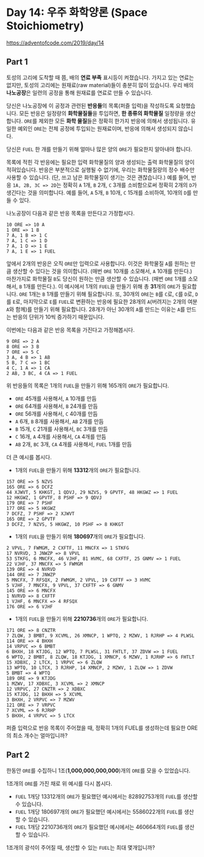 # Day 14: 우주 화학양론 (Space Stoichiometry)
<https://adventofcode.com/2019/day/14>

## Part 1
토성의 고리에 도착할 때 쯤, 배의 **연료 부족** 표시등이 켜졌습니다. 가지고 있는 연료는 없지만, 토성의 고리에는 원재료(raw material)들이 충분히 많이 있습니다. 우리 배의 **나노공장**은 일련의 공정을 통해 원재료를 연료로 만들 수 있습니다.

당신은 나노공장에 이 공정과 관련된 **반응들**의 목록(퍼즐 입력)을 작성하도록 요청했습니다. 모든 반응은 일정량의 **화학물질들**을 투입하면, **한 종류의 화학물질** 일정량을 생산합니다. `ORE`를 제외한 모든 **화학 물질**들은 정확히 한가지 반응에 의해서 생성됩니다. 유일한 예외인 `ORE`는 전체 공정에 투입되는 원재료이며, 반응에 의해서 생성되지 않습니다.

당신은 `FUEL` 한 개를 만들기 위해 얼마나 많은 양의 `ORE`가 필요한지 알아내야 합니다.

목록에 적힌 각 반응에는 필요한 입력 화학물질의 양과 생성되는 출력 화학물질의 양이 적혀있습니다. 반응은 부분적으로 실행될 수 없기에, 우리는 화학물질량의 정수 배수만 사용할 수 있습니다. (단, 쓰고 남은 화학물질이 생기는 것은 괜찮습니다.) 예를 들어, 반응 `1A, 2B, 3C => 2D`는 정확히 `A` 1개, `B` 2개, `C` 3개를 소비함으로써 정확히 2개의 `D`가 생긴다는 것을 의미합니다. 예를 들어, `A` 5개, `B` 10개, `C` 15개를 소비하여, 10개의 `D`를 만들 수 있다.

나노공장이 다음과 같은 반응 목록을 만든다고 가정합시다.

``` text
10 ORE => 10 A
1 ORE => 1 B
7 A, 1 B => 1 C
7 A, 1 C => 1 D
7 A, 1 D => 1 E
7 A, 1 E => 1 FUEL
```

앞에서 2개의 반응은 오직 `ORE`만 입력으로 사용합니다. 이것은 화학물질 `A`를 원하는 만큼 생산할 수 있다는 것을 의미합니다. (매번 `ORE` 10개를 소모해서, `A` 10개를 만든다.) 마찬가지로 화학물질 `B`도 당신이 원하는 만큼 생산할 수 있습니다. (매번 `ORE` 1개를 소모해서, `B` 1개를 만든다.). 이 예시에서 1개의 `FUEL`을 만들기 위해 총 **31**개의 `ORE`가 필요합니다. `ORE` 1개는 `B` 1개를 만들기 위해 필요합니다. 또, 30개의 `ORE`는 `B`를 `C`로, `C`를 `D`로, `D`를 `E`로, 마지막으로 `E`를 `FUEL`로 변환하는 반응에 필요한 28개의 `A`(버려지는 2개의 여분 `A`와 함께)를 만들기 위해 필요합니다. 28개가 아닌 30개의 `A`를 만드는 이유는 `A`를 만드는 반응의 단위가 10씩 증가하기 때문입니다.

이번에는 다음과 같은 반응 목록을 가진다고 가정해봅시다.

``` text
9 ORE => 2 A
8 ORE => 3 B
7 ORE => 5 C
3 A, 4 B => 1 AB
5 B, 7 C => 1 BC
4 C, 1 A => 1 CA
2 AB, 3 BC, 4 CA => 1 FUEL
```

위 반응들의 목록은 1개의 `FUEL`을 만들기 위해 165개의 `ORE`가 필요합니다.

- `ORE` 45개를 사용해서, `A` 10개를 만듬
- `ORE` 64개를 사용해서, `B` 24개를 만듬
- `ORE` 56개를 사용해서, `C` 40개를 만듬
- `A` 6개, `B` 8개를 사용해서, `AB` 2개를 만듬
- `B` 15개, `C` 21개를 사용해서, `BC` 3개를 만듬
- `C` 16개, `A` 4개를 사용해서, `CA` 4개를 만듬
- `AB` 2개, `BC` 3개, `CA` 4개를 사용해서, `FUEL` 1개를 만듬

더 큰 예시를 봅시다.

- 1개의 `FUEL`을 만들기 위해 **13312**개의 `ORE`가 필요합니다.

``` text
157 ORE => 5 NZVS
165 ORE => 6 DCFZ
44 XJWVT, 5 KHKGT, 1 QDVJ, 29 NZVS, 9 GPVTF, 48 HKGWZ => 1 FUEL
12 HKGWZ, 1 GPVTF, 8 PSHF => 9 QDVJ
179 ORE => 7 PSHF
177 ORE => 5 HKGWZ
7 DCFZ, 7 PSHF => 2 XJWVT
165 ORE => 2 GPVTF
3 DCFZ, 7 NZVS, 5 HKGWZ, 10 PSHF => 8 KHKGT
```

- 1개의 `FUEL`을 만들기 위해 **180697**개의 `ORE`가 필요합니다.

``` text
2 VPVL, 7 FWMGM, 2 CXFTF, 11 MNCFX => 1 STKFG
17 NVRVD, 3 JNWZP => 8 VPVL
53 STKFG, 6 MNCFX, 46 VJHF, 81 HVMC, 68 CXFTF, 25 GNMV => 1 FUEL
22 VJHF, 37 MNCFX => 5 FWMGM
139 ORE => 4 NVRVD
144 ORE => 7 JNWZP
5 MNCFX, 7 RFSQX, 2 FWMGM, 2 VPVL, 19 CXFTF => 3 HVMC
5 VJHF, 7 MNCFX, 9 VPVL, 37 CXFTF => 6 GNMV
145 ORE => 6 MNCFX
1 NVRVD => 8 CXFTF
1 VJHF, 6 MNCFX => 4 RFSQX
176 ORE => 6 VJHF
```

- 1개의 `FUEL`을 만들기 위해 **2210736**개의 `ORE`가 필요합니다.

``` text
171 ORE => 8 CNZTR
7 ZLQW, 3 BMBT, 9 XCVML, 26 XMNCP, 1 WPTQ, 2 MZWV, 1 RJRHP => 4 PLWSL
114 ORE => 4 BHXH
14 VRPVC => 6 BMBT
6 BHXH, 18 KTJDG, 12 WPTQ, 7 PLWSL, 31 FHTLT, 37 ZDVW => 1 FUEL
6 WPTQ, 2 BMBT, 8 ZLQW, 18 KTJDG, 1 XMNCP, 6 MZWV, 1 RJRHP => 6 FHTLT
15 XDBXC, 2 LTCX, 1 VRPVC => 6 ZLQW
13 WPTQ, 10 LTCX, 3 RJRHP, 14 XMNCP, 2 MZWV, 1 ZLQW => 1 ZDVW
5 BMBT => 4 WPTQ
189 ORE => 9 KTJDG
1 MZWV, 17 XDBXC, 3 XCVML => 2 XMNCP
12 VRPVC, 27 CNZTR => 2 XDBXC
15 KTJDG, 12 BHXH => 5 XCVML
3 BHXH, 2 VRPVC => 7 MZWV
121 ORE => 7 VRPVC
7 XCVML => 6 RJRHP
5 BHXH, 4 VRPVC => 5 LTCX
```

퍼즐 입력으로 반응 목록이 주어졌을 때, 정확히 1개의 FUEL를 생성하는데 필요한 ORE의 최소 개수는 얼마입니까?

## Part 2
한동안 `ORE`를 수집하니 1조(**1,000,000,000,000**)개의 `ORE`를 모을 수 있었습니다.

1조개의 `ORE`를 가진 채로 위 예시를 다시 봅시다.

- `FUEL` 1개당 13312개의 `ORE`가 필요했던 예시에서는 82892753개의 `FUEL`를 생산할 수 있습니다.
- `FUEL` 1개당 180697개의 `ORE`가 필요했던 예시에서는 5586022개의 `FUEL`를 생산할 수 있습니다.
- `FUEL` 1개당 2210736개의 `ORE`가 필요했던 예시에서는 460664개의 `FUEL`를 생산할 수 있습니다.

1조개의 광석이 주어질 때, 생산할 수 있는 `FUEL`는 최대 몇개입니까?